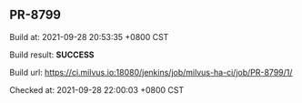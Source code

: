 <h2><a name="pr-8799" class="anchor" href="#pr-8799" rel="nofollow" aria-hidden="true"><span class="octicon octicon-link"></span></a>PR-8799</h2>

<p>Build at: 2021-09-28 20:53:35 +0800 CST</p>

<p>Build result: <strong>SUCCESS</strong></p>

<p>Build url: <a href="https://ci.milvus.io:18080/jenkins/job/milvus-ha-ci/job/PR-8799/1/" rel="nofollow">https://ci.milvus.io:18080/jenkins/job/milvus-ha-ci/job/PR-8799/1/</a></p>

<p>Checked at: 2021-09-28 22:00:03 +0800 CST</p>
